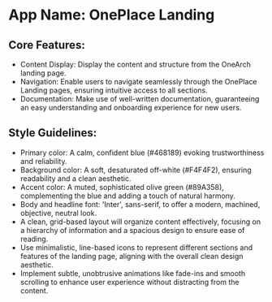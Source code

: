 # **App Name**: OnePlace Landing

## Core Features:

- Content Display: Display the content and structure from the OneArch landing page.
- Navigation: Enable users to navigate seamlessly through the OnePlace Landing pages, ensuring intuitive access to all sections.
- Documentation: Make use of well-written documentation, guaranteeing an easy understanding and onboarding experience for new users.

## Style Guidelines:

- Primary color: A calm, confident blue (#468189) evoking trustworthiness and reliability.
- Background color: A soft, desaturated off-white (#F4F4F2), ensuring readability and a clean aesthetic.
- Accent color: A muted, sophisticated olive green (#89A358), complementing the blue and adding a touch of natural harmony.
- Body and headline font: 'Inter', sans-serif, to offer a modern, machined, objective, neutral look.
- A clean, grid-based layout will organize content effectively, focusing on a hierarchy of information and a spacious design to ensure ease of reading.
- Use minimalistic, line-based icons to represent different sections and features of the landing page, aligning with the overall clean design aesthetic.
- Implement subtle, unobtrusive animations like fade-ins and smooth scrolling to enhance user experience without distracting from the content.